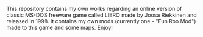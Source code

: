 This repository contains my own works regarding an online version of classic MS-DOS freeware game called LIERO made by Joosa Riekkinen and released in 1998. It contains my own mods (currently one - "Fun Roo Mod") made to this game and some maps. Enjoy!

